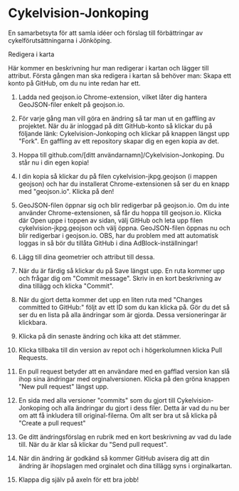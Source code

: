 Cykelvision-Jonkoping
=====================

En samarbetsyta för att samla idéer och förslag till förbättringar av cykelförutsättningarna i Jönköping.

Redigera i karta


Här kommer en beskrivning hur man redigerar i kartan och lägger till attribut.
Första gången man ska redigera i kartan så behöver man:
Skapa ett konto på GitHub, om du nu inte redan har ett.

1. Ladda ned geojson.io Chrome-extension, vilket låter dig hantera GeoJSON-filer enkelt på geojson.io.

2. För varje gång man vill göra en ändring så tar man ut en gaffling av projektet.
När du är inloggad på ditt GitHub-konto så klickar du på följande länk: Cykelvision-Jonkoping och klickar på knappen längst upp "Fork". En gaffling av ett repository skapar dig en egen kopia av det.

3. Hoppa till github.com/[ditt användarnamn]/Cykelvision-Jonkoping. Du står nu i din egen kopia!

4. I din kopia så klickar du på filen cykelvision-jkpg.geojson (i mappen geojson) och har du installerat Chrome-extensionen så ser du en knapp med "geojson.io". Klicka på den!

5. GeoJSON-filen öppnar sig och blir redigerbar på geojson.io. 
Om du inte använder Chrome-extensionen, så får du hoppa till geojson.io. Klicka där Open uppe i toppen av sidan, välj GitHub och leta upp filen cykelvision-jkpg.geojson och välj öppna. GeoJSON-filen öppnas nu och blir redigerbar i geojson.io.
OBS, har du problem med att automatisk loggas in så bör du tillåta GitHub i dina AdBlock-inställningar!

6. Lägg till dina geometrier och attribut till dessa.

7. När du är färdig så klickar du på Save längst upp. En ruta kommer upp och frågar dig om "Commit message". Skriv in en kort beskrivning av dina tillägg och klicka "Commit".

8. När du gjort detta kommer det upp en liten ruta med "Changes committed to GitHub:" följt av ett ID som du kan klicka på. Gör du det så ser du en lista på alla ändringar som är gjorda. Dessa versioneringar är klickbara.

9. Klicka på din senaste ändring och kika att det stämmer.

10. Klicka tillbaka till din version av repot och i högerkolumnen klicka Pull Requests.

11. En pull request betyder att en användare med en gafflad version kan slå ihop sina ändringar med orginalversionen. Klicka på den gröna knappen "New pull request" längst upp.

12. En sida med alla versioner "commits" som du gjort till Cykelvision-Jonkoping och alla ändringar du gjort i dess filer. Detta är vad du nu ber om att få inkludera till original-filerna. Om allt ser bra ut så klicka på "Create a pull request"

13. Ge ditt ändringsförslag en rubrik med en kort beskrivning av vad du lade till. När du är klar så klickar du "Send pull request".

14. När din ändring är godkänd så kommer GitHub avisera dig att din ändring är ihopslagen med orginalet och dina tillägg syns i orginalkartan.

15. Klappa dig själv på axeln för ett bra jobb!
